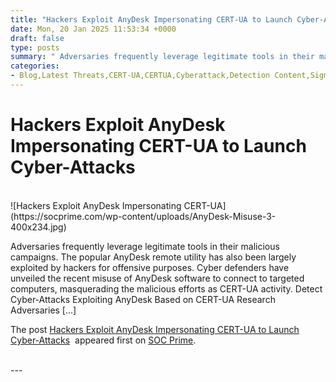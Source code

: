```yaml
---
title: "Hackers Exploit AnyDesk Impersonating CERT-UA to Launch Cyber-Attacks"
date: Mon, 20 Jan 2025 11:53:34 +0000
draft: false
type: posts
summary: " Adversaries frequently leverage legitimate tools in their malicious campaigns. The popular AnyDesk remote utility has also been largely exploited by hackers for offensive purposes. Cyber defenders have unveiled the recent misuse of AnyDesk software to connect to targeted computers, masquerading the malicious efforts as CERT-UA activity. Detect Cyber-Attacks Exploiting AnyDesk"
categories: 
- Blog,Latest Threats,CERT-UA,CERTUA,Cyberattack,Detection Content,Sigma,SOC Prime Platform,Threat Detection Marketplace,Threat Hunting Content
---
```

# Hackers Exploit AnyDesk Impersonating CERT-UA to Launch Cyber-Attacks


<br/>
![Hackers Exploit AnyDesk Impersonating CERT-UA](https://socprime.com/wp-content/uploads/AnyDesk-Misuse-3-400x234.jpg)

Adversaries frequently leverage legitimate tools in their malicious campaigns. The popular AnyDesk remote utility has also been largely exploited by hackers for offensive purposes. Cyber defenders have unveiled the recent misuse of AnyDesk software to connect to targeted computers, masquerading the malicious efforts as CERT-UA activity. Detect Cyber-Attacks Exploiting AnyDesk Based on CERT-UA Research Adversaries \[…\]

The post [Hackers Exploit AnyDesk Impersonating CERT-UA to Launch Cyber-Attacks](https://socprime.com/blog/anydesk-exploitation-attack-detection/)  appeared first on [SOC Prime](https://socprime.com).

<br/>
---
